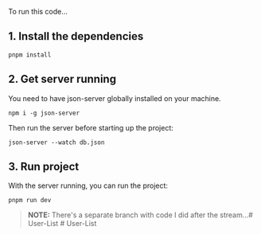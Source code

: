 To run this code…

## 1. Install the dependencies
`pnpm install`

## 2. Get server running
You need to have json-server globally installed on your machine. 

`npm i -g json-server`

Then run the server before starting up the project: 

`json-server --watch db.json`

## 3. Run project

With the server running, you can run the project:

`pnpm run dev`

> **NOTE:** There's a separate branch with code I did after the stream…# User-List
#   U s e r - L i s t  
 